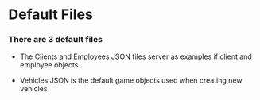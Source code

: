 # Default Files
### There are 3 default files

* The Clients and Employees JSON files server as examples if client and employee objects

* Vehicles JSON is the default game objects used when creating new vehicles
